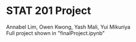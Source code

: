 # STAT 201 Project
Annabel Lim, Owen Kwong, Yash Mali, Yui Mikuriya  
Full project shown in "finalProject.ipynb"
